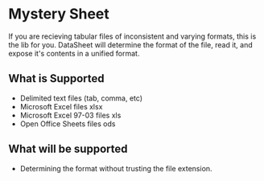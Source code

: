 # Mystery Sheet

If you are recieving tabular files of inconsistent and varying formats, this is
the lib for you. DataSheet will determine the format of the file, read it, and 
expose it's contents in a unified format.

## What is Supported

  - Delimited text files (tab, comma, etc)
  - Microsoft Excel files xlsx
  - Microsoft Excel 97-03 files xls
  - Open Office Sheets files ods

## What will be supported

 - Determining the format without trusting the file extension.

